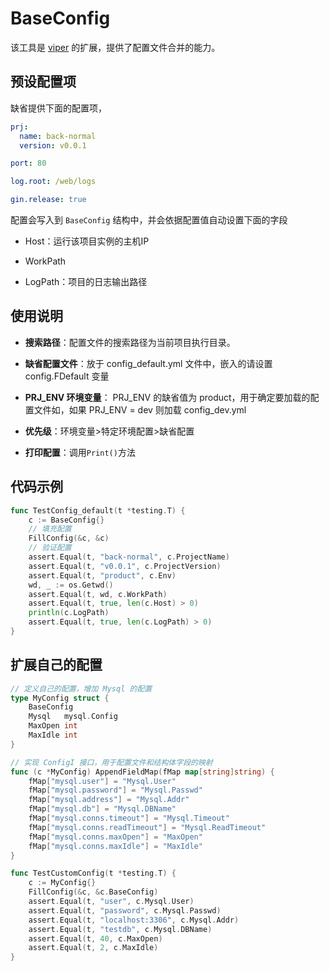# BaseConfig

该工具是 [viper](https://github.com/spf13/viper) 的扩展，提供了配置文件合并的能力。

## 预设配置项

缺省提供下面的配置项，

```yml
prj:
  name: back-normal
  version: v0.0.1

port: 80

log.root: /web/logs

gin.release: true
```

配置会写入到 `BaseConfig` 结构中，并会依据配置值自动设置下面的字段

- Host：运行该项目实例的主机IP 

- WorkPath

- LogPath：项目的日志输出路径

## 使用说明

- **搜索路径**：配置文件的搜索路径为当前项目执行目录。

- **缺省配置文件**：放于 config_default.yml 文件中，嵌入的请设置 config.FDefault 变量

- **PRJ_ENV 环境变量**： PRJ_ENV 的缺省值为 product，用于确定要加载的配置文件如，如果 PRJ_ENV = dev 则加载 config_dev.yml

- **优先级**：环境变量>特定环境配置>缺省配置

- **打印配置**：调用`Print()`方法

## 代码示例

```go
func TestConfig_default(t *testing.T) {
    c := BaseConfig{}
    // 填充配置
    FillConfig(&c, &c)
    // 验证配置
    assert.Equal(t, "back-normal", c.ProjectName)
    assert.Equal(t, "v0.0.1", c.ProjectVersion)
    assert.Equal(t, "product", c.Env)
    wd, _ := os.Getwd()
    assert.Equal(t, wd, c.WorkPath)
    assert.Equal(t, true, len(c.Host) > 0)
    println(c.LogPath)
    assert.Equal(t, true, len(c.LogPath) > 0)
}
```

## 扩展自己的配置

```go
// 定义自己的配置，增加 Mysql 的配置
type MyConfig struct {
    BaseConfig
    Mysql   mysql.Config
    MaxOpen int
    MaxIdle int
}

// 实现 ConfigI 接口，用于配置文件和结构体字段的映射
func (c *MyConfig) AppendFieldMap(fMap map[string]string) {
    fMap["mysql.user"] = "Mysql.User"
    fMap["mysql.password"] = "Mysql.Passwd"
    fMap["mysql.address"] = "Mysql.Addr"
    fMap["mysql.db"] = "Mysql.DBName"
    fMap["mysql.conns.timeout"] = "Mysql.Timeout"
    fMap["mysql.conns.readTimeout"] = "Mysql.ReadTimeout"
    fMap["mysql.conns.maxOpen"] = "MaxOpen"
    fMap["mysql.conns.maxIdle"] = "MaxIdle"
}

func TestCustomConfig(t *testing.T) {
    c := MyConfig{}
    FillConfig(&c, &c.BaseConfig)
    assert.Equal(t, "user", c.Mysql.User)
    assert.Equal(t, "password", c.Mysql.Passwd)
    assert.Equal(t, "localhost:3306", c.Mysql.Addr)
    assert.Equal(t, "testdb", c.Mysql.DBName)
    assert.Equal(t, 40, c.MaxOpen)
    assert.Equal(t, 2, c.MaxIdle)
}
```
